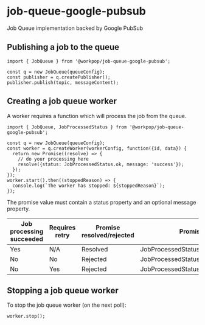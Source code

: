 # job-queue-google-pubsub

Job Queue implementation backed by Google PubSub

## Publishing a job to the queue

```
import { JobQueue } from '@workpop/job-queue-google-pubsub';

const q = new JobQueue(queueConfig);
const publisher = q.createPublisher();
publisher.publish(topic, messageContent);
```

## Creating a job queue worker

A worker requires a function which will process the job from the queue.

```
import { JobQueue, JobProcessedStatus } from '@workpop/job-queue-google-pubsub';

const q = new JobQueue(queueConfig);
const worker = q.createWorker(workerConfig, function({id, data}) {
  return new Promise((resolve) => {
    // do your processing here
    resolve({status: JobProcessedStatus.ok, message: 'success'});
  });
});
worker.start().then((stoppedReason) => {
  console.log(`The worker has stopped: ${stoppedReason}`);
});
```

The promise value must contain a status property and an optional message property.

| Job processing succeeded | Requires retry | Promise resolved/rejected | Promise status        |
| ------------------------ | -------------- | ------------------------- | --------------------- |
| Yes                      | N/A            | Resolved                  | JobProcessedStatus.ok |
| No                       | No             | Rejected                  | JobProcessedStatus.failed |
| No                       | Yes            | Rejected                  | JobProcessedStatus.failedRetryRequested |


## Stopping a job queue worker
To stop the job queue worker (on the next poll):
```
worker.stop();
```
